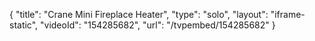 {
    "title": "Crane Mini Fireplace Heater",
    "type": "solo",
    "layout": "iframe-static",
    "videoId": "154285682",
    "url": "\/tvpembed\/154285682"
}